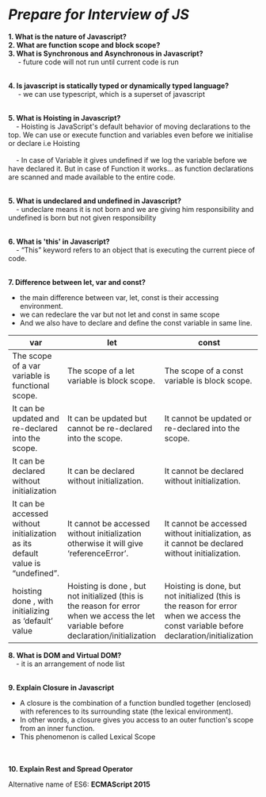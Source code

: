 # _Prepare for Interview of JS_

<b>
1. What is the nature of Javascript?<br>
2. What are function scope and block scope?<br>
3. What is Synchronous and Asynchronous in Javascript?<br>
</b>
      &nbsp;&nbsp;&nbsp;&nbsp;&nbsp;- future code will not run until current code is run<br><br>


<b>4. Is javascript is statically typed or dynamically typed language?</b><br>
    &nbsp;&nbsp;&nbsp;&nbsp;&nbsp;- we can use typescript, which is a superset of javascript<br><br>


<b>5. What is Hoisting in Javascript?</b><br>
    &nbsp;&nbsp;&nbsp;&nbsp;- Hoisting is JavaScript's default behavior of moving declarations to the top.
    We can use or execute function and variables even before we initialise or declare i.e Hoisting<br><br>
 &nbsp;&nbsp;&nbsp;&nbsp;- In case of Variable it gives undefined if we log the variable before we have declared it.
  But in case of Function it works… as function declarations are scanned and made available to the entire code.<br><br>


<b>5. What is undeclared and undefined in Javascript?</b><br>
&nbsp;&nbsp;&nbsp;&nbsp;- undeclare means it is not born and we are giving him responsibility and undefined is born but not given responsibility<br><br>


<b>6. What is 'this' in Javascript?</b><br>
&nbsp;&nbsp;&nbsp;&nbsp;- “This” keyword refers to an object that is executing the current piece of code.<br><br>


<b>7. Difference between let, var and const?</b><br>
- the main difference between var, let, const is  their accessing environment.
- we can redeclare the var but not let and const in same scope
- And we also have to declare and define the const variable in same line.

| var | let | const |
| --- | --- | ---   |
| The scope of a var variable is functional scope. | The scope of a let variable is block scope. | The scope of a const variable is block scope. |
| It can be updated and re-declared into the scope. | It can be updated but cannot be re-declared into the scope. | It cannot be updated or re-declared into the scope.   |
| It can be declared without initialization | It can be declared without initialization. | It cannot be declared without initialization. |
| It can be accessed without initialization as its default value is “undefined”. | It cannot be accessed without initialization otherwise it will give ‘referenceError’. | It cannot be accessed without initialization, as it cannot be declared without initialization. |
| hoisting done , with initializing as ‘default’ value | Hoisting is done , but not initialized (this is the reason for error when we access the let variable before declaration/initialization | Hoisting is done, but not initialized (this is the reason for error when we access the const variable before declaration/initialization |

<b>8. What is DOM and Virtual DOM?</b><br>
&nbsp;&nbsp;&nbsp;&nbsp;- it is an arrangement of node list<br><br>

<b>9. Explain Closure in Javascript</b><br>
- A closure is the combination of a function bundled together (enclosed) with references to its surrounding state (the lexical environment).<br> 
- In other words, a closure gives you access to an outer function's scope from an inner function.<br>
- This phenomenon is called Lexical Scope<br><br><br>

<b>10. Explain Rest and Spread Operator</b>

Alternative name of ES6: <b>ECMAScript 2015</b>
